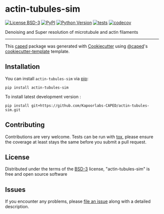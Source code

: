 # actin-tubules-sim

[![License BSD-3](https://img.shields.io/pypi/l/actin-tubules-sim.svg?color=green)](https://github.com/Kapoorlabs-CAPED/actin-tubules-sim/raw/main/LICENSE)
[![PyPI](https://img.shields.io/pypi/v/actin-tubules-sim.svg?color=green)](https://pypi.org/project/actin-tubules-sim)
[![Python Version](https://img.shields.io/pypi/pyversions/actin-tubules-sim.svg?color=green)](https://python.org)
[![tests](https://github.com/Kapoorlabs-CAPED/actin-tubules-sim/workflows/tests/badge.svg)](https://github.com/Kapoorlabs-CAPED/actin-tubules-sim/actions)
[![codecov](https://codecov.io/gh/Kapoorlabs-CAPED/actin-tubules-sim/branch/main/graph/badge.svg)](https://codecov.io/gh/Kapoorlabs-CAPED/actin-tubules-sim)


Denoising and Super resolution of microtubule and actin filaments

----------------------------------

This [caped] package was generated with [Cookiecutter] using [@caped]'s [cookiecutter-template] template.



## Installation

You can install `actin-tubules-sim` via [pip]:

    pip install actin-tubules-sim



To install latest development version :

    pip install git+https://github.com/Kapoorlabs-CAPED/actin-tubules-sim.git


## Contributing

Contributions are very welcome. Tests can be run with [tox], please ensure
the coverage at least stays the same before you submit a pull request.

## License

Distributed under the terms of the [BSD-3] license,
"actin-tubules-sim" is free and open source software

## Issues

If you encounter any problems, please [file an issue] along with a detailed description.


[pip]: https://pypi.org/project/pip/
[caped]: https://github.com/Kapoorlabs-CAPED
[Cookiecutter]: https://github.com/audreyr/cookiecutter
[@caped]: https://github.com/Kapoorlabs-CAPED
[MIT]: http://opensource.org/licenses/MIT
[BSD-3]: http://opensource.org/licenses/BSD-3-Clause
[GNU GPL v3.0]: http://www.gnu.org/licenses/gpl-3.0.txt
[GNU LGPL v3.0]: http://www.gnu.org/licenses/lgpl-3.0.txt
[Apache Software License 2.0]: http://www.apache.org/licenses/LICENSE-2.0
[Mozilla Public License 2.0]: https://www.mozilla.org/media/MPL/2.0/index.txt
[cookiecutter-template]: https://github.com/Kapoorlabs-CAPED/cookiecutter-template

[file an issue]: https://github.com/Kapoorlabs-CAPED/actin-tubules-sim/issues

[caped]: https://github.com/Kapoorlabs-CAPED/
[tox]: https://tox.readthedocs.io/en/latest/
[pip]: https://pypi.org/project/pip/
[PyPI]: https://pypi.org/
